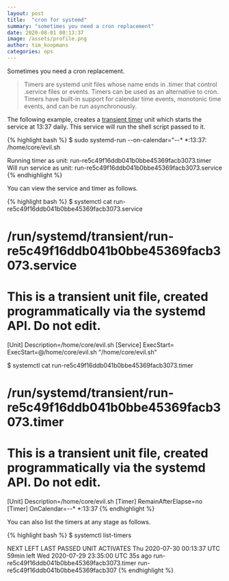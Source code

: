 ```yaml
---
layout: post
title:  "cron for systemd"
summary: "sometimes you need a cron replacement"
date: 2020-08-01 00:13:37
image: /assets/profile.png
author: tim_koopmans
categories: ops
---
```

Sometimes you need a cron replacement.

> Timers are systemd unit files whose name ends in .timer that control .service files or events. Timers can be used as an alternative to cron. Timers have built-in support for calendar time events, monotonic time events, and can be run asynchronously.

The following example, creates a [transient timer](https://wiki.archlinux.org/index.php/Systemd/Timers#Transient_.timer_units) unit which starts the service at 13:37 daily. This service will run the shell script passed to it.

{% highlight bash %}
$ sudo systemd-run --on-calendar="*-*-* *:13:37: /home/core/evil.sh

Running timer as unit: run-re5c49f16ddb041b0bbe45369facb3073.timer
Will run service as unit: run-re5c49f16ddb041b0bbe45369facb3073.service
{% endhighlight %}


You can view the service and timer as follows.

{% highlight bash %}
$ systemctl cat run-re5c49f16ddb041b0bbe45369facb3073.service
# /run/systemd/transient/run-re5c49f16ddb041b0bbe45369facb3073.service
# This is a transient unit file, created programmatically via the systemd API. Do not edit.
[Unit]
Description=/home/core/evil.sh
[Service]
ExecStart=
ExecStart=@/home/core/evil.sh "/home/core/evil.sh"

$ systemctl cat run-re5c49f16ddb041b0bbe45369facb3073.timer
# /run/systemd/transient/run-re5c49f16ddb041b0bbe45369facb3073.timer
# This is a transient unit file, created programmatically via the systemd API. Do not edit.
[Unit]
Description=/home/core/evil.sh
[Timer]
RemainAfterElapse=no
[Timer]
OnCalendar=*-*-* *:13:37
{% endhighlight %}

You can also list the timers at any stage as follows.

{% highlight bash %}
$ systemctl list-timers

NEXT                         LEFT       LAST                         PASSED  UNIT                                        ACTIVATES
Thu 2020-07-30 00:13:37 UTC  59min left Wed 2020-07-29 23:35:00 UTC  35s ago run-re5c49f16ddb041b0bbe45369facb3073.timer run-re5c49f16ddb041b0bbe45369facb307
{% endhighlight %}
